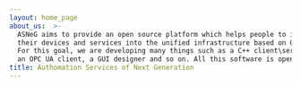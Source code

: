 ```yaml
---
layout: home_page
about_us:  >-
  ASNeG aims to provide an open source platform which helps people to integrate
  their devices and services into the unified infrastructure based on OPC UA technology.
  For this goal, we are developing many things such as a C++ client\server SDK, an application server,
  an OPC UA client, a GUI designer and so on. All this software is open source and free.
title: Authomation Services of Next Generation
---
```

